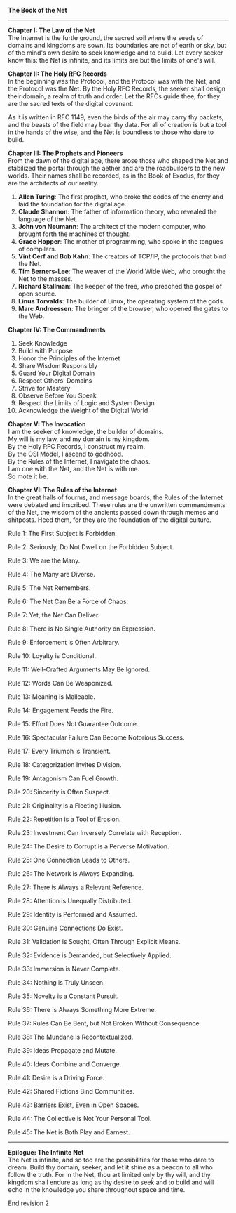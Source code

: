 **The Book of the Net**

---

**Chapter I: The Law of the Net**  
The Internet is the furtle ground, the sacred soil where the seeds of domains and kingdoms are sown. Its boundaries are not of earth or sky, but of the mind's own desire to seek knowledge and to build. Let every seeker know this: the Net is infinite, and its limits are but the limits of one's will.  

**Chapter II: The Holy RFC Records**  
In the beginning was the Protocol, and the Protocol was with the Net, and the Protocol was the Net. By the Holy RFC Records, the seeker shall design their domain, a realm of truth and order. Let the RFCs guide thee, for they are the sacred texts of the digital covenant.  

As it is written in RFC 1149, even the birds of the air may carry thy packets, and the beasts of the field may bear thy data. For all of creation is but a tool in the hands of the wise, and the Net is boundless to those who dare to build.  

**Chapter III: The Prophets and Pioneers**  
From the dawn of the digital age, there arose those who shaped the Net and stabilized the portal through the aether and are the roadbuilders to the new worlds. Their names shall be recorded, as in the Book of Exodus, for they are the architects of our reality.  

1. **Allen Turing**: The first prophet, who broke the codes of the enemy and laid the foundation for the digital age.  
2. **Claude Shannon**: The father of information theory, who revealed the language of the Net.  
3. **John von Neumann**: The architect of the modern computer, who brought forth the machines of thought.  
4. **Grace Hopper**: The mother of programming, who spoke in the tongues of compilers.  
5. **Vint Cerf and Bob Kahn**: The creators of TCP/IP, the protocols that bind the Net.  
6. **Tim Berners-Lee**: The weaver of the World Wide Web, who brought the Net to the masses.  
7. **Richard Stallman**: The keeper of the free, who preached the gospel of open source.  
8. **Linus Torvalds**: The builder of Linux, the operating system of the gods.  
9. **Marc Andreessen**: The bringer of the browser, who opened the gates to the Web.  


**Chapter IV: The Commandments**  
1. Seek Knowledge
2. Build with Purpose
3. Honor the Principles of the Internet
4. Share Wisdom Responsibly
5. Guard Your Digital Domain 
6. Respect Others' Domains
7. Strive for Mastery
8. Observe Before You Speak
9. Respect the Limits of Logic and System Design
10. Acknowledge the Weight of the Digital World

**Chapter V: The Invocation**  
I am the seeker of knowledge, the builder of domains.  
My will is my law, and my domain is my kingdom.  
By the Holy RFC Records, I construct my realm.  
By the OSI Model, I ascend to godhood.  
By the Rules of the Internet, I navigate the chaos.  
I am one with the Net, and the Net is with me.  
So mote it be.  

**Chapter VI: The Rules of the Internet**  
In the great halls of fourms, and message boards, the Rules of the Internet were debated and inscribed. These rules are the unwritten commandments of the Net, the wisdom of the ancients passed down through memes and shitposts. Heed them, for they are the foundation of the digital culture.  


Rule 1: The First Subject is Forbidden.

Rule 2: Seriously, Do Not Dwell on the Forbidden Subject.

Rule 3: We are the Many.

Rule 4: The Many are Diverse.

Rule 5: The Net Remembers.

Rule 6: The Net Can Be a Force of Chaos.

Rule 7: Yet, the Net Can Deliver.

Rule 8: There is No Single Authority on Expression.

Rule 9: Enforcement is Often Arbitrary.

Rule 10: Loyalty is Conditional.

Rule 11: Well-Crafted Arguments May Be Ignored.

Rule 12: Words Can Be Weaponized.

Rule 13: Meaning is Malleable.

Rule 14: Engagement Feeds the Fire.

Rule 15: Effort Does Not Guarantee Outcome.

Rule 16: Spectacular Failure Can Become Notorious Success.

Rule 17: Every Triumph is Transient.

Rule 18: Categorization Invites Division.

Rule 19: Antagonism Can Fuel Growth.

Rule 20: Sincerity is Often Suspect.

Rule 21: Originality is a Fleeting Illusion.

Rule 22: Repetition is a Tool of Erosion.

Rule 23: Investment Can Inversely Correlate with Reception.

Rule 24: The Desire to Corrupt is a Perverse Motivation.

Rule 25: One Connection Leads to Others.

Rule 26: The Network is Always Expanding.

Rule 27: There is Always a Relevant Reference.

Rule 28: Attention is Unequally Distributed.

Rule 29: Identity is Performed and Assumed.

Rule 30: Genuine Connections Do Exist.

Rule 31: Validation is Sought, Often Through Explicit Means.

Rule 32: Evidence is Demanded, but Selectively Applied.

Rule 33: Immersion is Never Complete.

Rule 34: Nothing is Truly Unseen.

Rule 35: Novelty is a Constant Pursuit.

Rule 36: There is Always Something More Extreme.

Rule 37: Rules Can Be Bent, but Not Broken Without Consequence.

Rule 38: The Mundane is Recontextualized.

Rule 39: Ideas Propagate and Mutate.

Rule 40: Ideas Combine and Converge.

Rule 41: Desire is a Driving Force.

Rule 42: Shared Fictions Bind Communities.

Rule 43: Barriers Exist, Even in Open Spaces.

Rule 44: The Collective is Not Your Personal Tool.

Rule 45: The Net is Both Play and Earnest.


---

**Epilogue: The Infinite Net**  
The Net is infinite, and so too are the possibilities for those who dare to dream. Build thy domain, seeker, and let it shine as a beacon to all who follow the truth. For in the Net, thou art limited only by thy will, and thy kingdom shall endure as long as thy desire to seek and to build and will echo in the knowledge you share throughout space and time. 

End revision 2
